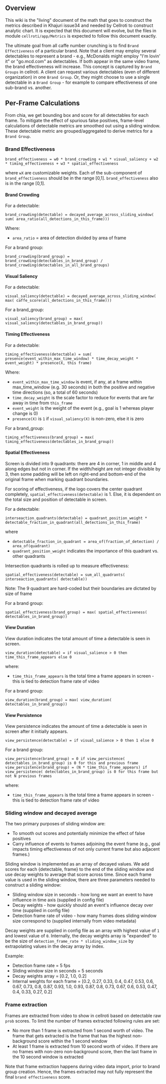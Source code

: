 ## Overview

This wiki is the "living" document of the math that goes to construct the metrics described in Khajuri issue34 and needed by Cellroti to construct analytic chart. It is expected that this document will evolve, but the files in module `cellroti/app/Metrics` is expected to follow this document exactly.

The ultimate goal from all caffe number crunching is to find `Brand Effectiveness` of a particular brand. Note that a client may employ several detectables to represent a brand - e.g., McDonalds might employ "I'm lovin' it" or "go.mcd.com" as detectables. If both appear in the same video frame, the brand effectiveness will increase. This concept is captured by `Brand Groups` in cellroti. A client can request various detectables (even of different organization) in one `Brand Group`. Or, they might choose to use a single detectable in a `Brand Group` - for example to compare effectiveness of one sub-brand vs. another.


## Per-Frame Calculations

From chia, we get bounding box and score for all detectables for each frame. To mitigate the effect of spurious false positives, frame-level calculations of detectable metrics are smoothed out using a sliding window. These detectable metric are grouped/aggregated to derive metrics for a `Brand Group`.


### Brand Effectiveness

`brand_effectiveness = w0 * brand_crowding + w1 * visual_saliency + w2 * timing_effectiveness + w3 * spatial_effectiveness`

where `wX` are customizable weights. Each of the sub-component of `brand_effectiveness` should be in the range [0,1]. `brand_effectiveness` also is in the range [0,1].


#### Brand Crowding

For a detectable:

`brand_crowding(detectable) = decayed_average_across_sliding_window( sum( area_ratio(all_detections_in_this_frame)))`

Where:
 * `area_ratio` = area of detection divided by area of frame

For a brand group:

`brand_crowding(brand_group) = brand_crowding(detectables_in_brand_group) / brand_crowding(detectables_in_all_brand_groups)`


#### Visual Saliency

For a detectable:

`visual_saliency(detectable) = decayed_average_across_sliding_window( max( caffe_score(all_detections_in_this_frame)))`

For a brand_group:

`visual_saliency(brand_group) = max( visual_saliency(detectables_in_brand_group))`


#### Timing Effectiveness

For a detectable:

`timing_effectiveness(detectable) = sum( presence(event_within_max_time_window) * time_decay_weight * event_weight) * presence(X, this frame)`

Where:
 * `event_within_max_time_window` is event, if any, at a frame within max_time_window (e.g. 30 seconds) in both the positive and negative time directions (so, a total of 60 seconds)
 * `time_decay_weight` is the scale factor to reduce for events that are far away in time from `this_frame`
 * `event_weight` is the weight of the event (e.g., goal is 1 whereas player change is 0)
 * `presence(X)` is `1` if `visual_saliency(X)` is non-zero, else it is zero

For a brand_group:

`timing_effectiveness(brand_group) = max( timing_effectiveness(detectables_in_brand_group))`


#### Spatial Effectiveness

Screen is divided into 9 quadrants: there are 4 in corner, 1 in middle and 4 along edges but not in corner. If the width/height are not integer divisible by 3, then some padding will be left on right-end and bottom-end of the original frame when marking quadrant boundaries.

For scoring of effectiveness, if the logo covers the center quadrant completely, `spatial_effectiveness(detectable)` is 1. Else, it is dependent on the total size and position of detectable in screen. 

For a detectable:

`interseaction_quadrants(detectable) = quadrant_position_weight * detectable_fraction_in_quadrant(all_detections_in_this_frame)`

where
 * `detectable_fraction_in_quadrant = area_of(fraction_of_detection) / area_of(quadrant)`
 * `quadrant_position_weight` indicates the importance of this quadrant vs. other quadrants

Intersection quadrants is rolled up to measure effectiveness:

`spatial_effectiveness(detectable) = sum_all_quadrants( interseaction_quadrants( detectable))`

Note: The 9 quadrant are hard-coded but their boundaries are dictated by size of frame

For a brand group:

`spatial_effectiveness(brand_group) = max( spatial_effectiveness( detectables_in_brand_group))`


#### View Duration

View duration indicates the total amount of time a detectable is seen in screen.

`view_duration(detectable) = if visual_salience > 0 then time_this_frame_appears else 0`

where:

* `time_this_frame_appears` is the total time a frame appears in screen - this is tied to detection frame rate of video

For a brand group:

`view_duration(brand_group) = max( view_duration( detectables_in_brand_group))`


#### View Persistence

View persistence indicates the amount of time a detectable is seen in screen after it initially appears.

`view_persistence(detectable) = if visual_salience > 0 then 1 else 0`

For a brand group:

`view_persistence(brand_group) = 0 if view_persistence( detectables_in_brand_group) is 0 for this and previous frame`
`view_persistence(brand_group) = (N * time_this_frame_appears) if view_persistence( detectables_in_brand_group) is 0 for this frame but not N previous frames`

where:

* `time_this_frame_appears` is the total time a frame appears in screen - this is tied to detection frame rate of video


### Sliding window and decayed average

The two primary purposes of sliding window are:

* To smooth out scores and potentially minimize the effect of false positives
* Carry influence of events to frames adjoining the event frame (e.g., goal impacts timing effectiveness of not only current frame but also adjacent frames.)

Sliding window is implemented as an array of decayed values. We add scores for each {detectable, frame} to the end of the sliding window and use decay weights to average that score across time. Since each frame value is used in the sliding window, there are three parameters needed to construct a sliding window:

* Sliding window size in seconds - how long we want an event to have influence in time axis (supplied in config file)
* Decay weights - how quickly should an event's influence decay over time (supplied in config file)
* Detection frame rate of video - how many frames does sliding window size correspond to (supplied internally from video metadata)

Decay weights are supplied in config file as an array with highest value of `1` and lowest value of `0`. Internally, the decay weights array is "expanded" to be the size of `detection_frame_rate * sliding_window_size` by extrapolating values in the decay array by index.

Example:

* Detection frame rate = 5 fps
* Sliding window size in seconds = 5 seconds
* Decay weights array = [0.2, 1.0, 0.2]
* Internal weights for each frame = [0.2, 0.27, 0.33, 0.4, 0.47, 0.53, 0.6, 0.67, 0.73, 0.8, 0.87, 0.93, 1.0, 0.93, 0.87, 0.8, 0.73, 0.67, 0.6, 0.53, 0.47, 0.4, 0.33, 0.27, 0.2]



### Frame extraction

Frames are extracted from video to show in cellroti based on detectable raw `prob` scores. To limit the number of frames extracted following rules are set:

* No more than 1 frame is extracted from 1 second worth of video. The frame that gets extracted is the frame that has the highest non-background score within the 1 second window
* At least 1 frame is extracted from 10 second worth of video. If there are no frames with non-zero non-background score, then the last frame in the 10 second window is extracted

Note that frame extraction happens during video data import, prior to brand group creation. Hence, the frames extracted may not fully represent the final `brand effectiveness` score.


